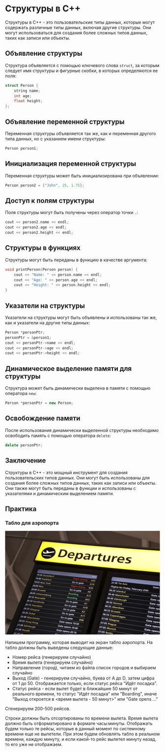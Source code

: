 # Структуры в C++

Структуры в C++ - это пользовательские типы данных, которые могут содержать различные типы данных, включая другие структуры. Они могут использоваться для создания более сложных типов данных, таких как записи или объекты.

## Объявление структуры

Структура объявляется с помощью ключевого слова `struct`, за которым следует имя структуры и фигурные скобки, в которых определяются ее поля:

```c++
struct Person {
    string name;
    int age;
    float height;
};
```

## Объявление переменной структуры

Переменная структуры объявляется так же, как и переменная другого типа данных, но с указанием имени структуры:

```c++
Person person1;
```

## Инициализация переменной структуры

Переменная структуры может быть инициализирована при объявлении:

```c++
Person person2 = {"John", 25, 1.75};
```

## Доступ к полям структуры

Поля структуры могут быть получены через оператор точки `.`:

```c++
cout << person2.name << endl;
cout << person2.age << endl;
cout << person2.height << endl;
```

## Структуры в функциях

Структуры могут быть переданы в функцию в качестве аргумента:

```c++
void printPerson(Person person) {
    cout << "Name: " << person.name << endl;
    cout << "Age: " << person.age << endl;
    cout << "Height: " << person.height << endl;
}
```

## Указатели на структуры

Указатели на структуры могут быть объявлены и использованы так же, как и указатели на другие типы данных:

```c++
Person *personPtr;
personPtr = &person1;
cout << personPtr->name << endl;
cout << personPtr->age << endl;
cout << personPtr->height << endl;
```

## Динамическое выделение памяти для структуры

Структура может быть динамически выделена в памяти с помощью оператора `new`:

```c++
Person *personPtr = new Person;
```

## Освобождение памяти

После использования динамически выделенной структуры необходимо освободить память с помощью оператора `delete`:

```c++
delete personPtr;
```

## Заключение

Структуры в C++ - это мощный инструмент для создания пользовательских типов данных. Они могут быть использованы для создания более сложных типов данных, таких как записи или объекты. Они также могут быть переданы в функции и использованы с указателями и динамическим выделением памяти.
## Практика

### Табло для аэропорта

<img src="board.jpg">

Напишем программу, которая выводит на экран табло аэропорта. На табло должны быть выведены следующие данные:

  * Номер рейса (генерируем случайно)
  * Время вылета (генерируем случайно)
  * Направление (город), читаем из файла список городов и выбираем случайно
  * Выход (Gate) - генерируем случайно, буква от A до D, затем цифра от 1 до 50. Отображается только, если статус рейса "Идёт посадка".
  * Статус рейса - если вылет будет в ближайшие 50 минут от реального времени, то статус "Идёт посадка" или "Boarding", иначе "Выход откроется в <время вылета - 50 минут>" или "Gate opens ..."

Сгенерируем 200-500 рейсов.

Строки должны быть отсортированы по времени вылета. Время вылета должно быть отформатировано в формате часы:минуты. Отображать будем только те рейсы, которые в данный момент по системному времени еще не вылетели. При этом будем обновлять табло в реальном времени, каждую минуту, и если какой-то рейс вылетел минуту назад, то его уже не отображаем.
